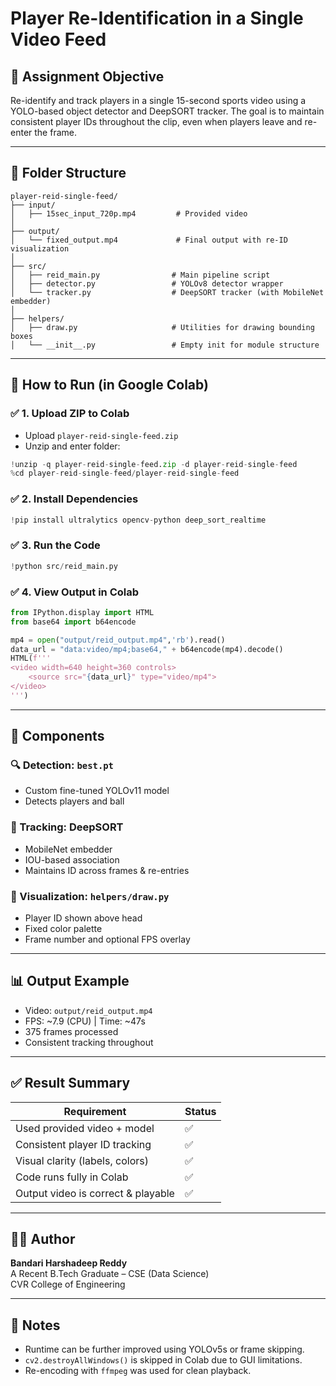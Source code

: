 # Player Re-Identification in a Single Video Feed

## 🎯 Assignment Objective
Re-identify and track players in a single 15-second sports video using a YOLO-based object detector and DeepSORT tracker. The goal is to maintain consistent player IDs throughout the clip, even when players leave and re-enter the frame.

---

## 📂 Folder Structure
```
player-reid-single-feed/
├── input/
│   ├── 15sec_input_720p.mp4         # Provided video
│
├── output/
│   └── fixed_output.mp4             # Final output with re-ID visualization
│
├── src/
│   ├── reid_main.py                # Main pipeline script
│   ├── detector.py                 # YOLOv8 detector wrapper
│   └── tracker.py                  # DeepSORT tracker (with MobileNet embedder)
│
├── helpers/
│   ├── draw.py                     # Utilities for drawing bounding boxes
│   └── __init__.py                 # Empty init for module structure
```

---

## 🚀 How to Run (in Google Colab)

### ✅ 1. Upload ZIP to Colab
- Upload `player-reid-single-feed.zip`
- Unzip and enter folder:
```python
!unzip -q player-reid-single-feed.zip -d player-reid-single-feed
%cd player-reid-single-feed/player-reid-single-feed
```

### ✅ 2. Install Dependencies
```python
!pip install ultralytics opencv-python deep_sort_realtime
```

### ✅ 3. Run the Code
```python
!python src/reid_main.py
```

### ✅ 4. View Output in Colab
```python
from IPython.display import HTML
from base64 import b64encode

mp4 = open("output/reid_output.mp4",'rb').read()
data_url = "data:video/mp4;base64," + b64encode(mp4).decode()
HTML(f'''
<video width=640 height=360 controls>
    <source src="{data_url}" type="video/mp4">
</video>
''')
```

---

## 🧠 Components

### 🔍 Detection: `best.pt`
- Custom fine-tuned YOLOv11 model
- Detects players and ball

### 🔄 Tracking: DeepSORT
- MobileNet embedder
- IOU-based association
- Maintains ID across frames & re-entries

### 🎨 Visualization: `helpers/draw.py`
- Player ID shown above head
- Fixed color palette
- Frame number and optional FPS overlay

---

## 📊 Output Example
- Video: `output/reid_output.mp4`
- FPS: ~7.9 (CPU) | Time: ~47s
- 375 frames processed
- Consistent tracking throughout

---

## ✅ Result Summary
| Requirement                        | Status |
|-----------------------------------|--------|
| Used provided video + model       | ✅     |
| Consistent player ID tracking     | ✅     |
| Visual clarity (labels, colors)   | ✅     |
| Code runs fully in Colab          | ✅     |
| Output video is correct & playable| ✅     |

---

## 🧑‍💻 Author
**Bandari Harshadeep Reddy**  
A Recent B.Tech Graduate – CSE (Data Science)  
CVR College of Engineering

---

## 📝 Notes
- Runtime can be further improved using YOLOv5s or frame skipping.
- `cv2.destroyAllWindows()` is skipped in Colab due to GUI limitations.
- Re-encoding with `ffmpeg` was used for clean playback.
